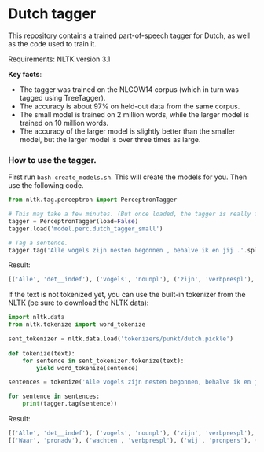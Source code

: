 # Dutch tagger

This repository contains a trained part-of-speech tagger for Dutch, as well as the code used to train it.

Requirements: NLTK version 3.1

**Key facts**:

* The tagger was trained on the NLCOW14 corpus (which in turn was tagged using TreeTagger).
* The accuracy is about 97% on held-out data from the same corpus. 
* The small model is trained on 2 million words, while the larger model is trained on 10 million words.
* The accuracy of the larger model is slightly better than the smaller model, but the larger model is over three times as large.

### How to use the tagger.
First run `bash create_models.sh`. This will create the models for you. Then use the following code.

```python
from nltk.tag.perceptron import PerceptronTagger

# This may take a few minutes. (But once loaded, the tagger is really fast!)
tagger = PerceptronTagger(load=False)
tagger.load('model.perc.dutch_tagger_small')

# Tag a sentence.
tagger.tag('Alle vogels zijn nesten begonnen , behalve ik en jij .'.split())
```
Result:

```python
[('Alle', 'det__indef'), ('vogels', 'nounpl'), ('zijn', 'verbprespl'), ('nesten', 'nounpl'), ('begonnen', 'verbpapa'), (',', 'punc'), ('behalve', 'conjsubo'), ('ik', 'pronpers'), ('en', 'conjcoord'), ('jij', 'pronpers'), ('.', '$.')]
```

If the text is not tokenized yet, you can use the built-in tokenizer from the NLTK
(be sure to download the NLTK data):

```python
import nltk.data
from nltk.tokenize import word_tokenize

sent_tokenizer = nltk.data.load('tokenizers/punkt/dutch.pickle')
    
def tokenize(text):
    for sentence in sent_tokenizer.tokenize(text):
        yield word_tokenize(sentence)

sentences = tokenize('Alle vogels zijn nesten begonnen, behalve ik en jij. Waar wachten wij nu op?')

for sentence in sentences:
    print(tagger.tag(sentence))
```

Result:
```python
[('Alle', 'det__indef'), ('vogels', 'nounpl'), ('zijn', 'verbprespl'), ('nesten', 'nounpl'), ('begonnen', 'verbpapa'), (',', 'punc'), ('behalve', 'conjsubo'), ('ik', 'pronpers'), ('en', 'conjcoord'), ('jij', 'pronpers'), ('.', '$.')]
[('Waar', 'pronadv'), ('wachten', 'verbprespl'), ('wij', 'pronpers'), ('nu', 'adv'), ('op', 'adv'), ('?', '$.')]
```
